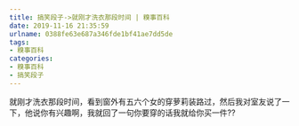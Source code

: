 ```yaml
---
title: 搞笑段子->就刚才洗衣那段时间 | 糗事百科
date: 2019-11-16 21:35:59
urlname: 0388fe63e687a346fde1bf41ae7dd5de
tags: 
- 糗事百科
categories:
- 糗事百科
- 搞笑段子
---
```

就刚才洗衣那段时间，看到窗外有五六个女的穿萝莉装路过，然后我对室友说了一下，他说你有兴趣啊，我就回了一句你要穿的话我就给你买一件??



